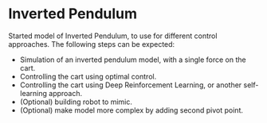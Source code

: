 # Inverted Pendulum

Started model of Inverted Pendulum, to use for different control approaches.
The following steps can be expected:

- Simulation of an inverted pendulum model, with a single force on the cart.
- Controlling the cart using optimal control.
- Controlling the cart using Deep Reinforcement Learning, or another self-learning approach.
- (Optional) building robot to mimic.
- (Optional) make model more complex by adding second pivot point.
